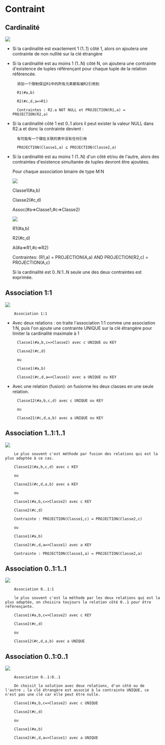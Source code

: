 # Contraint

## Cardinalité


![](https://nf18.ens.utc.fr/cours/12Cmod3-contraintes_web/res/06a1n.png)

* Si la cardinalité est exactement 1 (1..1) côté 1, alors on ajoutera une contrainte de non nullité sur la clé étrangère

* Si la cardinalité est au moins 1 (1..N) côté N, on ajoutera une contrainte d'existence de tuples référençant pour chaque tuple de la relation référencée.

        添加一个限制保证R1中的所有元素都有被R2引用到

        R1(#a,b)

        R2(#c,d,a=>R1)

        Contraintes : R2.a NOT NULL et PROJECTION(R1,a) = PROJECTION(R2,a)

* Si la cardinalité côté 1 est 0..1 alors il peut exister la valeur NULL dans R2.a et donc la contrainte devient : 

        有可能有一个键在关联的表中没有任何引用

        PROJECTION(Classe1,a) ⊆ PROJECTION(Classe2,a)

* Si la cardinalité est au moins 1 (1..N) d'un côté et/ou de l'autre, alors des contraintes d'existence simultanée de tuples devront être ajoutées.

    Pour chaque association binaire de type M:N

    ![](https://nf18.ens.utc.fr/cours/12Cmod3-contraintes_web/res/07anm0.png)

    Classe1(#a,b)

    Classe2(#c,d)

    Assoc(#a=>Classe1,#c=>Classe2)

    ![](https://nf18.ens.utc.fr/cours/12Cmod3-contraintes_web/res/07anm.png)

    R1(#a,b)

    R2(#c,d)

    A(#a=>R1,#c=>R2)

    Contraintes: (R1,a) = PROJECTION(A,a) AND PROJECTION(R2,c) = PROJECTION(A,c)

    Si la cardinalité est 0..N:1..N seule une des deux contraintes est exprimée.

## Association 1:1

![](https://nf18.ens.utc.fr/cours/14Cmod5-assoc_web/res/08a11.png)

        Association 1:1

* Avec deux relations : on traite l'association 1:1 comme une association 1:N, puis l'on ajoute une contrainte UNIQUE sur la clé étrangère pour limiter la cardinalité maximale à 1

        Classe1(#a,b,c=>Classe2) avec c UNIQUE ou KEY

        Classe2(#c,d)

        ou

        Classe1(#a,b)

        Classe2(#c,d,a=>Classe1) avec a UNIQUE ou KEY

* Avec une relation (fusion): on fusionne les deux classes en une seule relation.

        Classe12(#a,b,c,d) avec c UNIQUE ou KEY

        ou

        Classe21(#c,d,a,b) avec a UNIQUE ou KEY

## Association 1..1:1..1

![](https://nf18.ens.utc.fr/cours/14Cmod5-assoc_web/res/08a1111.png)

        Le plus souvent c'est méthode par fusion des relations qui est la plus adaptée à ce cas.

        Classe12(#a,b,c,d) avec c KEY

        ou

        Classe21(#c,d,a,b) avec a KEY

        ou

        Classe1(#a,b,c=>Classe2) avec c KEY

        Classe2(#c,d)

        Contrainte : PROJECTION(Classe1,c) = PROJECTION(Classe2,c)

        ou

        Classe1(#a,b)

        Classe2(#c,d,a=>Classe1) avec a KEY

        Contrainte : PROJECTION(Classe1,a) = PROJECTION(Classe2,a)

## Association 0..1:1..1

![](https://nf18.ens.utc.fr/cours/14Cmod5-assoc_web/res/09a0111.png)

        Association 0..1:1

        le plus souvent c'est la méthode par les deux relations qui est la plus adaptée, on choisira toujours la relation côté 0..1 pour être référençante.

        Classe1(#a,b,c=>Classe2) avec c KEY

        Classe2(#c,d)

        ou

        Classe12(#c,d,a,b) avec a UNIQUE

## Association 0..1:0..1

![](https://nf18.ens.utc.fr/cours/14Cmod5-assoc_web/res/10a0101.png)

        Association 0..1:0..1

        On choisit la solution avec deux relations, d'un côté ou de l'autre ; la clé étrangère est associé à la contrainte UNIQUE, ce n'est pas une clé car elle peut être nulle.

        Classe1(#a,b,c=>Classe2) avec c UNIQUE

        Classe2(#c,d)

        ou

        Classe1(#a,b)

        Classe2(#c,d,a=>Classe1) avec a UNIQUE

